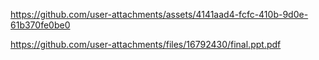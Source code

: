 https://github.com/user-attachments/assets/4141aad4-fcfc-410b-9d0e-61b370fe0be0

https://github.com/user-attachments/files/16792430/final.ppt.pdf
